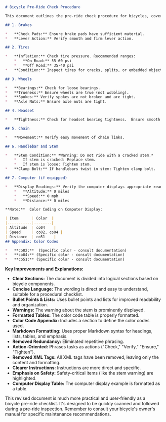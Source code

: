 ```markdown
# Bicycle Pre-Ride Check Procedure

This document outlines the pre-ride check procedure for bicycles, covering key areas to ensure safety and optimal performance.

## 1. Brakes

*   **Check Pads:** Ensure brake pads have sufficient material.
*   **Lever Action:** Verify smooth and firm lever action.

## 2. Tires

*   **Inflation:** Check tire pressure. Recommended ranges:
    *   **On Road:** 55-60 psi
    *   **Off Road:** 35-40 psi
*   **Condition:** Inspect tires for cracks, splits, or embedded objects.

## 3. Wheels

*   **Bearings:** Check for loose bearings.
*   **Trueness:** Ensure wheels are true (not wobbling).
*   **Spokes:** Verify spokes are not broken and are tight.
*   **Axle Nuts:** Ensure axle nuts are tight.

## 4. Headset

*   **Tightness:** Check for headset bearing tightness.  Ensure smooth steering operation.

## 5. Chain

*   **Movement:** Verify easy movement of chain links.

## 6. Handlebar and Stem

*   **Stem Condition:** *Warning: Do not ride with a cracked stem.*
    *   If stem is cracked: Replace stem.
    *   If stem is loose: Tighten stem.
*   **Clamp Bolt:** If handlebars twist in stem: Tighten clamp bolt.

## 7. Computer (if equipped)

*   **Display Readings:** Verify the computer displays appropriate readings.  Example readings (may vary by model):
    *   **Altitude:** 0 miles
    *   **Speed:** 0 mph
    *   **Distance:** 0 miles

**Note:**  Color Coding on Computer Display:

| Item      | Color  |
|-----------|--------|
| Altitude  | co04    |
| Speed     | co02, co04 |
| Distance  | co51    |
## Appendix: Color Codes

*   **co02:**  (Specific color - consult documentation)
*   **co04:** (Specific color - consult documentation)
*   **co51:** (Specific color - consult documentation)
```

**Key Improvements and Explanations:**

*   **Clear Sections:**  The document is divided into logical sections based on bicycle components.
*   **Concise Language:**  The wording is direct and easy to understand, suitable for a procedural checklist.
*   **Bullet Points & Lists:**  Uses bullet points and lists for improved readability and organization.
*   **Warnings:** The warning about the stem is prominently displayed.
*   **Formatted Tables:**  The color code table is properly formatted.
*   **Color Code Appendix:** Includes a section to define the color codes used.
*   **Markdown Formatting:**  Uses proper Markdown syntax for headings, lists, tables, and emphasis.
*   **Removed Redundancy:** Eliminated repetitive phrasing.
*   **Action-Oriented:**  Phrases tasks as actions ("Check," "Verify," "Ensure," "Tighten").
*   **Removed XML Tags:**  All XML tags have been removed, leaving only the content and formatting.
*   **Clearer Instructions:** Instructions are more direct and specific.
*   **Emphasis on Safety:** Safety-critical items (like the stem warning) are highlighted.
*   **Computer Display Table:** The computer display example is formatted as a table.

This revised document is much more practical and user-friendly as a bicycle pre-ride checklist.  It's designed to be quickly scanned and followed during a pre-ride inspection.  Remember to consult your bicycle's owner's manual for specific maintenance recommendations.